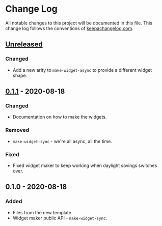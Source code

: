 # Change Log
All notable changes to this project will be documented in this file. This change log follows the conventions of [keepachangelog.com](http://keepachangelog.com/).

## [Unreleased]
### Changed
- Add a new arity to `make-widget-async` to provide a different widget shape.

## [0.1.1] - 2020-08-18
### Changed
- Documentation on how to make the widgets.

### Removed
- `make-widget-sync` - we're all async, all the time.

### Fixed
- Fixed widget maker to keep working when daylight savings switches over.

## 0.1.0 - 2020-08-18
### Added
- Files from the new template.
- Widget maker public API - `make-widget-sync`.

[Unreleased]: https://github.com/your-name/doorpe.backend.server.core/compare/0.1.1...HEAD
[0.1.1]: https://github.com/your-name/doorpe.backend.server.core/compare/0.1.0...0.1.1
